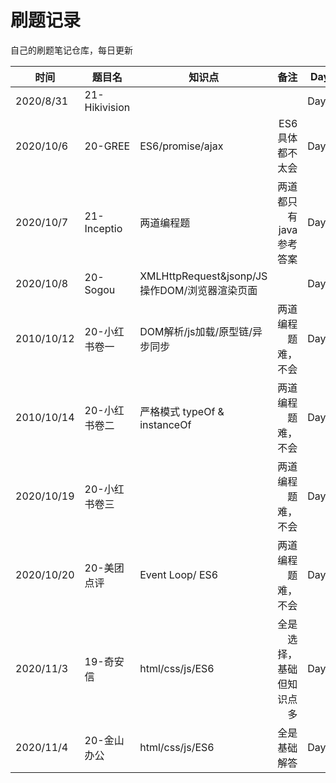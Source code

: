 # 刷题记录

自己的刷题笔记仓库，每日更新

| 时间       | 题目名        | 知识点                                        |                     备注 | Day  |
| ---------- | ------------- | --------------------------------------------- | -----------------------: | ---- |
| 2020/8/31  | 21-Hikivision |                                               |                          | Day0 |
| 2020/10/6  | 20-GREE       | ES6/promise/ajax                              |          ES6具体都不太会 | Day1 |
| 2020/10/7  | 21-Inceptio   | 两道编程题                                    |   两道都只有java参考答案 | Day2 |
| 2020/10/8  | 20-Sogou      | XMLHttpRequest&jsonp/JS操作DOM/浏览器渲染页面 |                          | Day3 |
| 2010/10/12 | 20-小红书卷一 | DOM解析/js加载/原型链/异步同步                |       两道编程题难，不会 | Day4 |
| 2010/10/14 | 20-小红书卷二 | 严格模式 typeOf & instanceOf                  |       两道编程题难，不会 | Day5 |
| 2020/10/19 | 20-小红书卷三 |                                               |       两道编程题难，不会 | Day6 |
| 2020/10/20 | 20-美团点评   | Event Loop/ ES6                               |       两道编程题难，不会 | Day7 |
| 2020/11/3  | 19-奇安信     | html/css/js/ES6                               | 全是选择，基础但知识点多 | Day8 |
| 2020/11/4  | 20-金山办公   | html/css/js/ES6                               |             全是基础解答 | Day9 |

